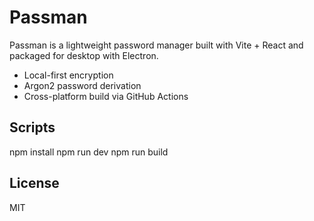 ﻿# Passman

Passman is a lightweight password manager built with Vite + React and packaged for desktop with Electron.

- Local-first encryption
- Argon2 password derivation
- Cross-platform build via GitHub Actions

## Scripts

npm install
npm run dev
npm run build

## License
MIT
